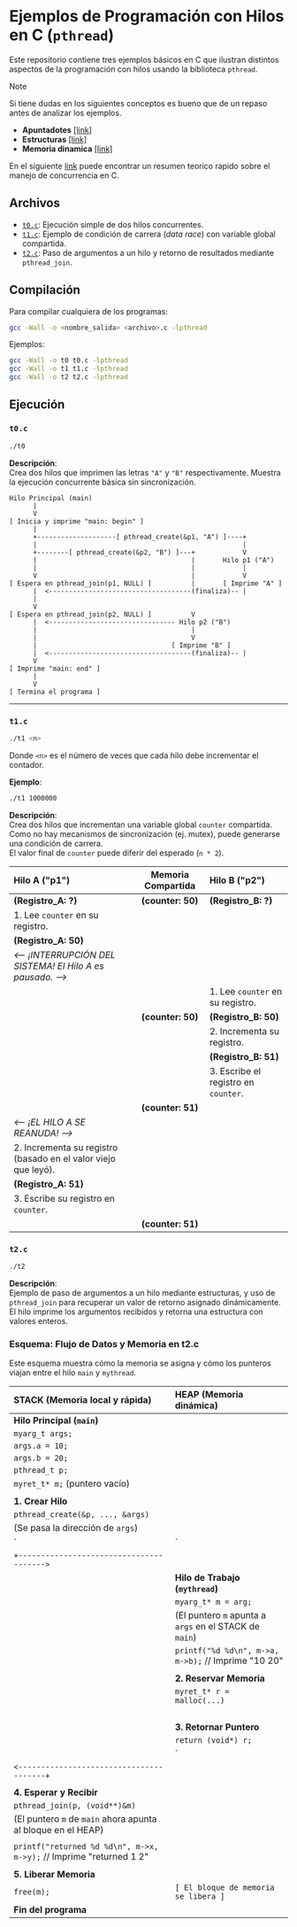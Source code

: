 # Ejemplos de Programación con Hilos en C (`pthread`)

Este repositorio contiene tres ejemplos básicos en C que ilustran distintos aspectos de la programación con hilos usando la biblioteca `pthread`.

> [!Note]
> Si tiene dudas en los siguientes conceptos es bueno que de un repaso antes de analizar los ejemplos.
> * **Apuntadotes** [[link]](https://udea-so.github.io/intro-c/content/CH_02-S02.html)
> * **Estructuras** [[link]](https://udea-so.github.io/intro-c/content/CH_02-S04.html)
> * **Memoria dinamica** [[link]](https://udea-so.github.io/intro-c/content/CH_02-S05.html)

En el siguiente [link](slides/) puede encontrar un resumen teorico rapido sobre el manejo de concurrencia en C.

## Archivos

- [`t0.c`](./t0.c): Ejecución simple de dos hilos concurrentes.
- [`t1.c`](./t1.c): Ejemplo de condición de carrera (*data race*) con variable global compartida.
- [`t2.c`](./t2.c): Paso de argumentos a un hilo y retorno de resultados mediante `pthread_join`.


## Compilación

Para compilar cualquiera de los programas:

```bash
gcc -Wall -o <nombre_salida> <archivo>.c -lpthread
```

Ejemplos:

```bash
gcc -Wall -o t0 t0.c -lpthread
gcc -Wall -o t1 t1.c -lpthread
gcc -Wall -o t2 t2.c -lpthread
```

## Ejecución

### `t0.c`

```bash
./t0
```

**Descripción**:  
Crea dos hilos que imprimen las letras `"A"` y `"B"` respectivamente. Muestra la ejecución concurrente básica sin sincronización.

```
Hilo Principal (main)
      |
      V
[ Inicia y imprime "main: begin" ]
      |
      +--------------------[ pthread_create(&p1, "A") ]----+
      |                                                    |
      +--------[ pthread_create(&p2, "B") ]---+            V
      |                                       |       Hilo p1 ("A")
      |                                       |            |
      V                                       |            V
[ Espera en pthread_join(p1, NULL) ]          |       [ Imprime "A" ]
      |  <------------------------------------(finaliza)-- |
      |
      V
[ Espera en pthread_join(p2, NULL) ]          V
      |  <-------------------------------- Hilo p2 ("B")
      |                                       |
      |                                       V
      |                                  [ Imprime "B" ]
      |  <------------------------------------(finaliza)-- |
      V
[ Imprime "main: end" ]
      |
      V
[ Termina el programa ]
```

---

### `t1.c`

```bash
./t1 <n>
```

Donde `<n>` es el número de veces que cada hilo debe incrementar el contador.

**Ejemplo**:

```bash
./t1 1000000
```

**Descripción**:  
Crea dos hilos que incrementan una variable global `counter` compartida. Como no hay mecanismos de sincronización (ej. mutex), puede generarse una condición de carrera.  
El valor final de `counter` puede diferir del esperado (`n * 2`).

| Hilo A ("p1") | Memoria Compartida | Hilo B ("p2") |
| :--- | :---: | :--- |
| **(Registro_A: ?)** | **(counter: 50)** | **(Registro_B: ?)** |
| 1. Lee `counter` en su registro. | | |
| **(Registro_A: 50)** | | |
| *<-- ¡INTERRUPCIÓN DEL SISTEMA! El Hilo A es pausado. -->* | | |
| | | 1. Lee `counter` en su registro. |
| | **(counter: 50)** | **(Registro_B: 50)** |
| | | 2. Incrementa su registro. |
| | | **(Registro_B: 51)** |
| | | 3. Escribe el registro en `counter`. |
| | **(counter: 51)** | |
| *<-- ¡EL HILO A SE REANUDA! -->* | | |
| 2. Incrementa su registro (basado en el valor viejo que leyó). | | |
| **(Registro_A: 51)** | | |
| 3. Escribe su registro en `counter`. | | |
| | **(counter: 51)** | |

### `t2.c`

```bash
./t2
```

**Descripción**:  
Ejemplo de paso de argumentos a un hilo mediante estructuras, y uso de `pthread_join` para recuperar un valor de retorno asignado dinámicamente.  
El hilo imprime los argumentos recibidos y retorna una estructura con valores enteros.


### Esquema: Flujo de Datos y Memoria en t2.c

Este esquema muestra cómo la memoria se asigna y cómo los punteros viajan entre el hilo `main` y `mythread`.

| STACK (Memoria local y rápida) | HEAP (Memoria dinámica) |
| :--- | :--- |
| **Hilo Principal (`main`)** | |
| `myarg_t args;` | |
| `args.a = 10;` | |
| `args.b = 20;` | |
| `pthread_t p;` | |
| `myret_t* m;` (puntero vacío) | |
| | |
| **1. Crear Hilo** | |
| `pthread_create(&p, ..., &args)` | |
| (Se pasa la dirección de `args`) | |
| `|` | |
| `+--------------------------------------->` | |
| | **Hilo de Trabajo (`mythread`)** |
| | `myarg_t* m = arg;` |
| | (El puntero `m` apunta a `args` en el STACK de `main`) |
| | `printf("%d %d\n", m->a, m->b);` // Imprime "10 20" |
| | |
| | **2. Reservar Memoria** |
| | `myret_t* r = malloc(...)` |
| | | `+----------------->` **[ Bloque de memoria para `myret_t` ]** |
| | | `r->x = 1;` |
| | | `r->y = 2;` |
| | |
| | **3. Retornar Puntero** |
| | `return (void*) r;` |
| | `|` |
| `<---------------------------------------+` | |
| | |
| **4. Esperar y Recibir** | |
| `pthread_join(p, (void**)&m)` | |
| (El puntero `m` de `main` ahora apunta al bloque en el HEAP) | |
| | |
| `printf("returned %d %d\n", m->x, m->y);` // Imprime "returned 1 2" | |
| | |
| **5. Liberar Memoria** | |
| `free(m);` | `[ El bloque de memoria se libera ]` |
| **Fin del programa** | |

